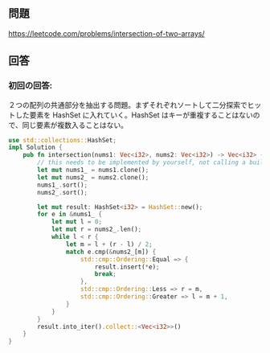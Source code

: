 ## 問題

https://leetcode.com/problems/intersection-of-two-arrays/

## 回答

### 初回の回答:

２つの配列の共通部分を抽出する問題。まずそれぞれソートして二分探索でヒットした要素を HashSet に入れていく。HashSet はキーが重複することはないので、同じ要素が複数入ることはない。

```rust
use std::collections::HashSet;
impl Solution {
    pub fn intersection(nums1: Vec<i32>, nums2: Vec<i32>) -> Vec<i32> {
        // this needs to be implemented by yourself, not calling a built-in method.
        let mut nums1_ = nums1.clone();
        let mut nums2_ = nums2.clone();
        nums1_.sort();
        nums2_.sort();

        let mut result: HashSet<i32> = HashSet::new();
        for e in &nums1_ {
            let mut l = 0;
            let mut r = nums2_.len();
            while l < r {
                let m = l + (r - l) / 2;
                match e.cmp(&nums2_[m]) {
                    std::cmp::Ordering::Equal => {
                        result.insert(*e);
                        break;
                    },
                    std::cmp::Ordering::Less => r = m,
                    std::cmp::Ordering::Greater => l = m + 1,
                }
            }
        }
        result.into_iter().collect::<Vec<i32>>()
    }
}
```
